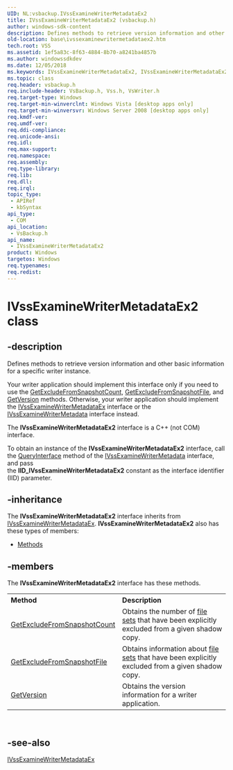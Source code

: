```yaml
---
UID: NL:vsbackup.IVssExamineWriterMetadataEx2
title: IVssExamineWriterMetadataEx2 (vsbackup.h)
author: windows-sdk-content
description: Defines methods to retrieve version information and other basic information for a specific writer instance.
old-location: base\ivssexaminewritermetadataex2.htm
tech.root: VSS
ms.assetid: 1ef5a83c-8f63-4884-8b70-a8241ba4857b
ms.author: windowssdkdev
ms.date: 12/05/2018
ms.keywords: IVssExamineWriterMetadataEx2, IVssExamineWriterMetadataEx2 interface, IVssExamineWriterMetadataEx2 interface,described, base.ivssexaminewritermetadataex2, vsbackup/IVssExamineWriterMetadataEx2
ms.topic: class
req.header: vsbackup.h
req.include-header: VsBackup.h, Vss.h, VsWriter.h
req.target-type: Windows
req.target-min-winverclnt: Windows Vista [desktop apps only]
req.target-min-winversvr: Windows Server 2008 [desktop apps only]
req.kmdf-ver: 
req.umdf-ver: 
req.ddi-compliance: 
req.unicode-ansi: 
req.idl: 
req.max-support: 
req.namespace: 
req.assembly: 
req.type-library: 
req.lib: 
req.dll: 
req.irql: 
topic_type:
 - APIRef
 - kbSyntax
api_type:
 - COM
api_location:
 - VsBackup.h
api_name:
 - IVssExamineWriterMetadataEx2
product: Windows
targetos: Windows
req.typenames: 
req.redist: 
---
```


# IVssExamineWriterMetadataEx2 class


## -description


Defines methods to retrieve version information and other basic information for a specific writer instance.

Your writer application should implement this interface only if you need to use the <a href="https://msdn.microsoft.com/77f21feb-bd7c-4fd0-820b-9dabb1bcbc89">GetExcludeFromSnapshotCount</a>, <a href="https://msdn.microsoft.com/3df57749-9a26-4187-b1fc-aeb68a4d1d06">GetExcludeFromSnapshotFile</a>, and <a href="https://msdn.microsoft.com/d702263e-0ea5-428c-bbd6-1ab8a7334a92">GetVersion</a> methods. Otherwise, your writer application should implement  the <a href="https://msdn.microsoft.com/363c987c-7d6c-4efe-988a-1b288f9b4d3c">IVssExamineWriterMetadataEx</a> interface or the <a href="https://msdn.microsoft.com/b3aa04d9-7299-4e3a-b092-d07f2de6eefe">IVssExamineWriterMetadata</a> interface instead.

The <b>IVssExamineWriterMetadataEx2</b> interface is a C++ (not COM) interface.

To obtain an instance of the <b>IVssExamineWriterMetadataEx2</b> 
   interface, call the <a href="https://msdn.microsoft.com/en-us/library/ms682521(v=VS.85).aspx">QueryInterface</a> method of the 
   <a href="https://msdn.microsoft.com/b3aa04d9-7299-4e3a-b092-d07f2de6eefe">IVssExamineWriterMetadata</a> interface, and pass  
   the <b>IID_IVssExamineWriterMetadataEx2</b> constant as the interface identifier (IID) parameter.


## -inheritance

The <b xmlns:loc="http://microsoft.com/wdcml/l10n">IVssExamineWriterMetadataEx2</b> interface inherits from <a href="https://msdn.microsoft.com/363c987c-7d6c-4efe-988a-1b288f9b4d3c">IVssExamineWriterMetadataEx</a>. <b>IVssExamineWriterMetadataEx2</b> also has these types of members:
<ul>
<li><a href="https://docs.microsoft.com/">Methods</a></li>
</ul>

## -members

The <b>IVssExamineWriterMetadataEx2</b> interface has these methods.
<table class="members" id="memberListMethods">
<tr>
<th align="left" width="37%">Method</th>
<th align="left" width="63%">Description</th>
</tr>
<tr data="declared;">
<td align="left" width="37%">
<a href="https://msdn.microsoft.com/77f21feb-bd7c-4fd0-820b-9dabb1bcbc89">GetExcludeFromSnapshotCount</a>
</td>
<td align="left" width="63%">
Obtains the number of <a href="https://msdn.microsoft.com/en-us/library/Aa384656(v=VS.85).aspx">file sets</a> that have been explicitly excluded from a given shadow copy.

</td>
</tr>
<tr data="declared;">
<td align="left" width="37%">
<a href="https://msdn.microsoft.com/3df57749-9a26-4187-b1fc-aeb68a4d1d06">GetExcludeFromSnapshotFile</a>
</td>
<td align="left" width="63%">
Obtains information about <a href="https://msdn.microsoft.com/en-us/library/Aa384656(v=VS.85).aspx">file sets</a> that have been explicitly excluded from a given shadow copy.

</td>
</tr>
<tr data="declared;">
<td align="left" width="37%">
<a href="https://msdn.microsoft.com/d702263e-0ea5-428c-bbd6-1ab8a7334a92">GetVersion</a>
</td>
<td align="left" width="63%">
Obtains the version information for a writer application.

</td>
</tr>
</table> 


## -see-also




<a href="https://msdn.microsoft.com/363c987c-7d6c-4efe-988a-1b288f9b4d3c">IVssExamineWriterMetadataEx</a>
 

 

